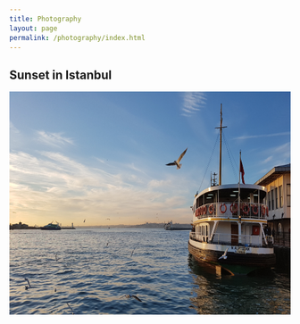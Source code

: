 ```yaml
---
title: Photography
layout: page
permalink: /photography/index.html
---
```

<style>
  h2 {
    align="center";
    style="text indent:100px;"
  }
</style>
<h2  > Sunset in Istanbul </h2>
<img src="/assets/sunset_istanbul.jpg" style="width:600px;height:400px;">
